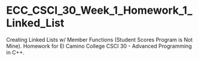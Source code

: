 # ECC_CSCI_30_Week_1_Homework_1_Linked_List
Creating Linked Lists w/ Member Functions (Student Scores Program is Not Mine). Homework for El Camino College CSCI 30 - Advanced Programming in C++.
